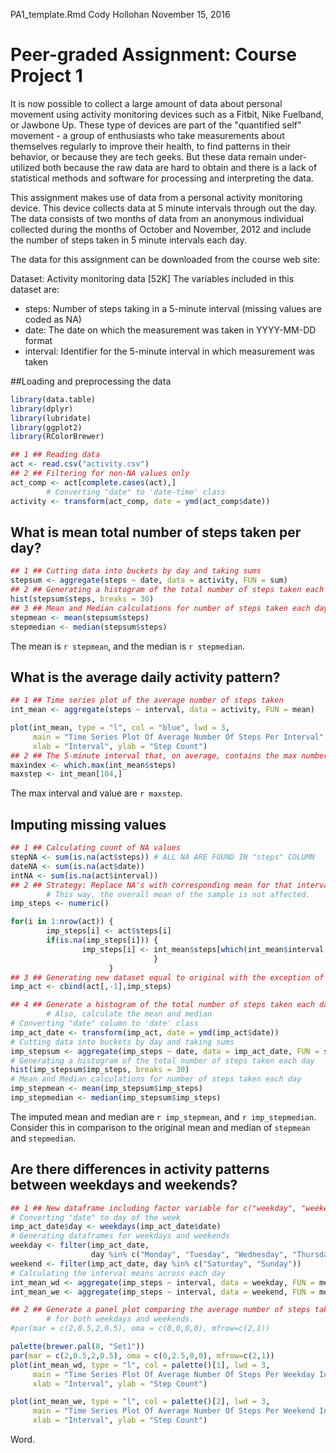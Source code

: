 
PA1_template.Rmd
Cody Hollohan
November 15, 2016


# Peer-graded Assignment: Course Project 1

It is now possible to collect a large amount of data about personal movement using activity monitoring devices such as a Fitbit, Nike Fuelband, or Jawbone Up. These type of devices are part of the "quantified self" movement - a group of enthusiasts who take measurements about themselves regularly to improve their health, to find patterns in their behavior, or because they are tech geeks. But these data remain under-utilized both because the raw data are hard to obtain and there is a lack of statistical methods and software for processing and interpreting the data.

This assignment makes use of data from a personal activity monitoring device. This device collects data at 5 minute intervals through out the day. The data consists of two months of data from an anonymous individual collected during the months of October and November, 2012 and include the number of steps taken in 5 minute intervals each day.

The data for this assignment can be downloaded from the course web site:

Dataset: Activity monitoring data [52K]
The variables included in this dataset are:

- steps: Number of steps taking in a 5-minute interval (missing values are coded as NA)
- date: The date on which the measurement was taken in YYYY-MM-DD format
- interval: Identifier for the 5-minute interval in which measurement was taken


##Loading and preprocessing the data

```r 
library(data.table)
library(dplyr)
library(lubridate)
library(ggplot2)
library(RColorBrewer)

## 1 ## Reading data
act <- read.csv("activity.csv")
## 2 ## Filtering for non-NA values only
act_comp <- act[complete.cases(act),]
        # Converting "date" to 'date-time' class
activity <- transform(act_comp, date = ymd(act_comp$date))
```

## What is mean total number of steps taken per day?
```r
## 1 ## Cutting data into buckets by day and taking sums
stepsum <- aggregate(steps ~ date, data = activity, FUN = sum)
## 2 ## Generating a histogram of the total number of steps taken each day
hist(stepsum$steps, breaks = 30)
## 3 ## Mean and Median calculations for number of steps taken each day
stepmean <- mean(stepsum$steps)
stepmedian <- median(stepsum$steps)
```
The mean is `r stepmean`, and the median is `r stepmedian`.


## What is the average daily activity pattern?
```r
## 1 ## Time series plot of the average number of steps taken
int_mean <- aggregate(steps ~ interval, data = activity, FUN = mean)

plot(int_mean, type = "l", col = "blue", lwd = 3, 
     main = "Time Series Plot Of Average Number Of Steps Per Interval", 
     xlab = "Interval", ylab = "Step Count")
## 2 ## The 5-minute interval that, on average, contains the max number of steps
maxindex <- which.max(int_mean$steps)
maxstep <- int_mean[104,]
```

The max interval and value are `r maxstep`.


## Imputing missing values
```r 
## 1 ## Calculating count of NA values
stepNA <- sum(is.na(act$steps)) # ALL NA ARE FOUND IN "steps" COLUMN
dateNA <- sum(is.na(act$date))
intNA <- sum(is.na(act$interval))
## 2 ## Strategy: Replace NA's with corresponding mean for that interval
        # This way, the overall mean of the sample is not affected.
imp_steps <- numeric()

for(i in 1:nrow(act)) {
        imp_steps[i] <- act$steps[i]
        if(is.na(imp_steps[i])) {
                imp_steps[i] <- int_mean$steps[which(int_mean$interval ==  act$interval[i])]
                                }
                      }
## 3 ## Generating new dataset equal to original with the exception of imputed values 
imp_act <- cbind(act[,-1],imp_steps)

## 4 ## Generate a histogram of the total number of steps taken each day
        # Also, calculate the mean and median
# Converting "date" column to 'date' class
imp_act_date <- transform(imp_act, date = ymd(imp_act$date))
# Cutting data into buckets by day and taking sums
imp_stepsum <- aggregate(imp_steps ~ date, data = imp_act_date, FUN = sum)
# Generating a histogram of the total number of steps taken each day
hist(imp_stepsum$imp_steps, breaks = 30)
# Mean and Median calculations for number of steps taken each day
imp_stepmean <- mean(imp_stepsum$imp_steps)
imp_stepmedian <- median(imp_stepsum$imp_steps)
```

The imputed mean and median are `r imp_stepmean`, and `r imp_stepmedian`. Consider this in comparison to the
original mean and median of `stepmean` and `stepmedian`.


## Are there differences in activity patterns between weekdays and weekends?

```r
## 1 ## New dataframe including factor variable for c("weekday", "weekend")
# Converting "date" to day of the week
imp_act_date$day <- weekdays(imp_act_date$date)
# Generating dataframes for weekdays and weekends
weekday <- filter(imp_act_date, 
                  day %in% c("Monday", "Tuesday", "Wednesday", "Thursday", "Friday"))
weekend <- filter(imp_act_date, day %in% c("Saturday", "Sunday"))
# Calculating the interval means across each day        
int_mean_wd <- aggregate(imp_steps ~ interval, data = weekday, FUN = mean)
int_mean_we <- aggregate(imp_steps ~ interval, data = weekend, FUN = mean)

## 2 ## Generate a panel plot comparing the average number of steps taken for each 5min int
        # for both weekdays and weekends.
#par(mar = c(2,0.5,2,0.5), oma = c(0,0,0,0), mfrow=c(2,1))

palette(brewer.pal(8, "Set1"))
par(mar = c(2,0.5,2,0.5), oma = c(0,2.5,0,0), mfrow=c(2,1))
plot(int_mean_wd, type = "l", col = palette()[1], lwd = 3, 
     main = "Time Series Plot Of Average Number Of Steps Per Weekday Interval", 
     xlab = "Interval", ylab = "Step Count")

plot(int_mean_we, type = "l", col = palette()[2], lwd = 3, 
     main = "Time Series Plot Of Average Number Of Steps Per Weekend Interval", 
     xlab = "Interval", ylab = "Step Count")
```





Word.



